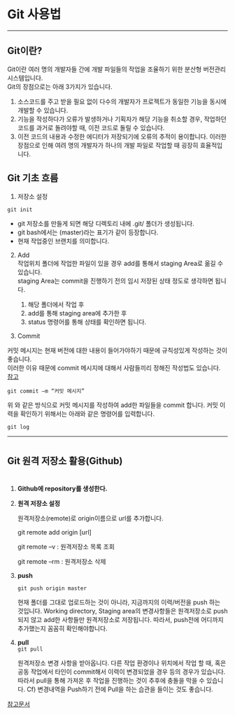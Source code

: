 # Git 사용법

---

## **Git이란?**
Git이란 여러 명의 개발자들 간에 개발 파일들의 작업을 조율하기 위한 분산형 버전관리시스템입니다.  
Git의 장점으로는 아래 3가지가 있습니다.
1. 소스코드를 주고 받을 필요 없이 다수의 개발자가 프로젝트가 동일한 기능을 동시에 개발할 수 있습니다.
2. 기능을 작성하다가 오류가 발생하거나 기획자가 해당 기능을 취소할 경우, 작업하던 코드를 과거로 돌려야할 때, 이전 코드로 돌릴 수 있습니다.
3. 이전 코드의 내용과 수정한 에디터가 저장되기에 오류의 추적이 용이합니다.
이러한 장점으로 인해 여려 명의 개발자가 하나의 개발 파일로 작업할 때 굉장히 효율적입니다.

## **Git 기초 흐름**

1. 저장소 설정
```git
git init
```

- git 저장소를 만들게 되면 해당 디렉토리 내에 .git/ 폴더가 생성됩니다.
- git bash에서는 (master)라는 표기가 같이 등장합니다.
- 현재 작업중인 브랜치를 의미합니다.

2. Add  
작업위치 폴더에 작업한 파일이 있을 경우 add를 통해서 staging Area로 옮길 수 있습니다.   
staging Area는 commit을 진행하기 전의 임시 저장된 상태 정도로 생각하면 됩니다.

    1. 해당 폴더에서 작업 후
    2. add를 통해 staging area에 추가한 후
    3. status 명령어를 통해 상태를 확인하면 됩니다.

4. Commit

커밋 메시지는 현재 버전에 대한 내용이 들어가야하기 때문에 규칙성있게 작성하는 것이 좋습니다.  
이러한 이유 때문에 commit 메시지에 대해서 사람들끼리 정해진 작성법도 있습니다.  
[참고](https://meetup.toast.com/posts/106)

```git
git commit –m “커밋 메시지”
```  
위 와 같은 방식으로 커밋 메시지를 작성하여 add한 파일들을 commit 합니다.
커밋 이력을 확인하기 위해서는 아래와 같은 명령어를 입력합니다.

```git
git log
```  


---
#

## **Git 원격 저장소 활용(Github)**
#

1. **Github에 repository를 생성한다.**  
  

2. **원격 저장소 설정**  

    원격저장소(remote)로 origin이름으로 url를 추가합니다.

    git remote add origin [url]

    git remote –v : 원격저장소 목록 조회

    git remote –rm : 원격저장소 삭제
  

3. **push**  

    `git push origin master`

    현재 폴더를 그대로 업로드하는 것이 아니라, 지금까지의 이력/버전을 push 하는 것입니다.
    Working directory, Staging area의 변경사항들은 원격저장소로 push되지 않고 add한 사항들만 원격저장소로 저장됩니다.
    따라서, push전에 어디까지 추가했는지 꼼꼼히 확인해야합니다.


4. **pull**  
    `git pull`

    원격저장소 변경 사항을 받아옵니다.
    다른 작업 환경이나 위치에서 작업 할 때, 혹은 공동 작업에서 타인이 commit해서 이력이 변경되었을 경우 등의 경우가 있습니다.  
    따라서 pull을 통해 가져온 후 작업을 진행하는 것이 추후에 충돌을 막을 수 있습니다.
    Cf) 변경내역을 Push하기 전에 Pull을 하는 습관을 들이는 것도 좋습니다.

[참고문서](https://chancoding.tistory.com/76)